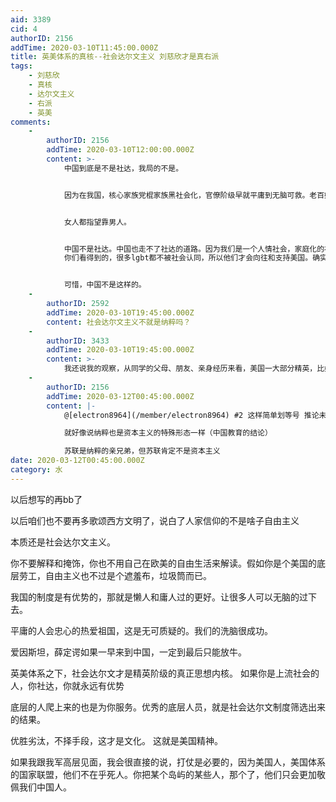 ```yaml
---
aid: 3389
cid: 4
authorID: 2156
addTime: 2020-03-10T11:45:00.000Z
title: 英美体系的真核--社会达尔文主义 刘慈欣才是真右派
tags:
    - 刘慈欣
    - 真核
    - 达尔文主义
    - 右派
    - 英美
comments:
    -
        authorID: 2156
        addTime: 2020-03-10T12:00:00.000Z
        content: >-
            中国到底是不是社达，我局的不是。


            因为在我国，核心家族党棍家族黑社会化，官僚阶级早就平庸到无脑可救。老百姓各个把考公务员当成最高目标。


            女人都指望靠男人。


            中国不是社达。中国也走不了社达的道路。因为我们是一个人情社会，家庭化的社会。任何以自我为中心的人，都会被排斥。如果她不牛逼，她会过的很惨很惨。
            你们看得到的，很多lgbt都不被社会认同，所以他们才会向往和支持美国。确实是这样，假如中国是社达的，那lgbt应该可以在娱乐圈和文化圈占主导地位。


            可惜，中国不是这样的。
    -
        authorID: 2592
        addTime: 2020-03-10T19:45:00.000Z
        content: 社会达尔文主义不就是纳粹吗？
    -
        authorID: 3433
        addTime: 2020-03-10T19:45:00.000Z
        content: >-
            我还说我的观察，从同学的父母、朋友、亲身经历来看，美国一大部分精英，比如企业家高管等等，都有Psychopath的特征。在美国社会里，有能力有手段的社会达尔文，会有很大优势
    -
        authorID: 2156
        addTime: 2020-03-12T00:45:00.000Z
        content: |-
            @[electron8964](/member/electron8964) #2 这样简单划等号 推论未免过于简单

            就好像说纳粹也是资本主义的特殊形态一样（中国教育的结论）

            苏联是纳粹的亲兄弟，但苏联肯定不是资本主义
date: 2020-03-12T00:45:00.000Z
category: 水
---
```


以后想写的再bb了

以后咱们也不要再多歌颂西方文明了，说白了人家信仰的不是啥子自由主义

本质还是社会达尔文主义。

你不要解释和掩饰，你也不用自己在欧美的自由生活来解读。假如你是个美国的底层劳工，自由主义也不过是个遮羞布，垃圾筒而已。

我国的制度是有优势的，那就是懒人和庸人过的更好。让很多人可以无脑的过下去。

平庸的人会忠心的热爱祖国，这是无可质疑的。我们的洗脑很成功。

爱因斯坦，薛定谔如果一早来到中国，一定到最后只能放牛。

英美体系之下，社会达尔文才是精英阶级的真正思想内核。 如果你是上流社会的人，你社达，你就永远有优势

底层的人爬上来的也是为你服务。优秀的底层人员，就是社会达尔文制度筛选出来的结果。

优胜劣汰，不择手段，这才是文化。 这就是美国精神。

如果我跟我军高层见面，我会很直接的说，打仗是必要的，因为美国人，美国体系的国家联盟，他们不在乎死人。你把某个岛屿的某些人，那个了，他们只会更加敬佩我们中国人。
